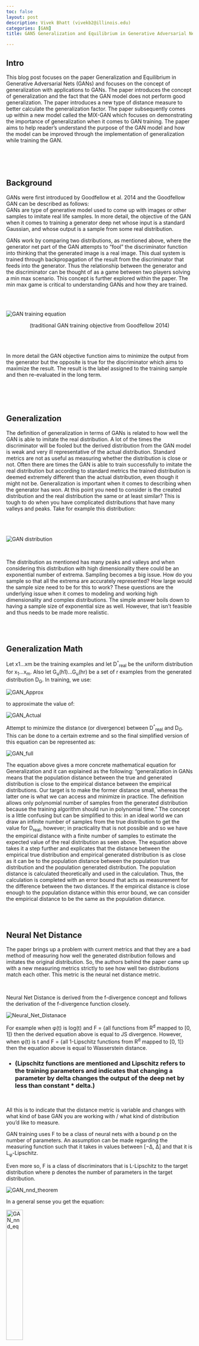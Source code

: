 ```yaml
---
toc: false 
layout: post
description: Vivek Bhatt (vivekb2@illinois.edu)
categories: [GAN]
title: GAN5 Generalization and Equilibrium in Generative Adversarial Nets (GANs)

---
```

  <div class="stackedit__html">
<h2 id="intro">Intro</h2>
<p>This blog post focuses on the paper Generalization and Equilibrium in Generative Adversarial Nets (GANs) and focuses on the concept of generalization with applications to GANs. The paper introduces the concept of generalization and the fact that the GAN model does not perform good generalization. The paper introduces a new type of distance measure to better calculate the generalization factor. The paper subsequently comes up within a new model called the MIX-GAN which focuses on demonstrating the importance of generalization when it comes to GAN training. The paper aims to help reader’s understand the purpose of the GAN model and how the model can be improved through the implementation of generalization while training the GAN.</p>
<p>​<br><br>
​<br></p>
<h2 id="background">Background</h2>
<p>GANs were first introduced by Goodfellow et al. 2014 and the Goodfellow GAN can be described as follows:<br>
GANs are type of generative model used to come up with images or other samples to imitate real life samples. In more detail, the objective of the GAN when it comes to training a generator deep net whose input is a standard Gaussian, and whose output is a sample from some real distribution.</p>
<p>GANs work by comparing two distributions, as mentioned above, where the generator net part of the GAN attempts to “fool” the discriminator function into thinking that the generated image is a real image. This dual system is trained through backpropagation of the result from the discriminator that feeds into the generator. Thus the relationship between the generator and the discriminator can be thought of as a game between two players solving a min max scenario. This concept is further explored within the paper. The min max game is critical to understanding GANs and how they are trained.</p>
<br>
<br>
<p><img src="{{ site.baseurl }}/images/gan5blog1/gan_equation.png" alt="GAN training equation"></p>
<center>(traditional GAN training objective from Goodfellow 2014)</center>
<br>
<br>
<p>​<br>
In more detail the GAN objective function aims to minimize the output from the generator but the opposite is true for the discriminator which aims to maximize the result. The result is the label assigned to the training sample and then re-evaluated in the long term.<br>
​<br>
<br><br>
<br></p>
<h2 id="generalization">Generalization</h2>
<p>The definition of generalization in terms of GANs is related to how well the GAN is able to imitate the real distribution. A lot of the times the discriminator will be fooled but the derived distribution from the GAN model is weak and very ill representative of the actual distribution. Standard metrics are not as useful as measuring whether the distribution is close or not. Often there are times the GAN is able to train successfully to imitate the real distribution but according to standard metrics the trained distribution is deemed extremely different than the actual distribution, even though it might not be. Generalization is important when it comes to describing when the generator has won. At this point you need to consider is the created distribution and the real distribution the same or at least similar? This is tough to do when you have complicated distributions that have many valleys and peaks. Take for example this distribution:<br>
<br><br>
<br></p>
<p><img src="{{ site.baseurl }}/images/gan5blog1/gan_model_dis.png" alt="GAN distribution"></p>
<br>
<p>The distribution as mentioned has many peaks and valleys and when considering this distribution with high dimensionality there could be an exponential number of extrema. Sampling becomes a big issue. How do you sample so that all the extrema are accurately represented? How large would the sample size need to be for this to work? These questions are the underlying issue when it comes to modeling and working high dimensionality and complex distributions. The simple answer boils down to having a sample size of exponential size as well. However, that isn’t feasible and thus needs to be made more realistic.</p>
<br>
<br>
<h2 id="generalization-math">Generalization Math</h2>
<p>Let x1…xm be the training examples and let  D<sup>^</sup><sub>real</sub> be the uniform distribution for x<sub>1</sub>…x<sub>m</sub>. Also let G<sub>u</sub>(h1)…G<sub>u</sub>(hr) be a set of r examples from the generated distribution D<sub>G</sub>. In training, we use:</p>
<p><img src="{{ site.baseurl }}/images/gan5blog1/gan_approx.png" alt="GAN_Approx"></p>
<p>to approximate the value of:</p>
<p><img src="{{ site.baseurl }}/images/gan5blog1/gan_actual.png" alt="GAN_Actual"></p>
<p>Attempt to minimize the distance (or divergence) between D<sup>^</sup><sub>real</sub> and D<sub>G</sub>. This can be done to a certain extreme and so the final simplified version of this equation can be represented as:</p>
<p><img src="{{ site.baseurl }}/images/gan5blog1/gan_full.png" alt="GAN_full"></p>
<p>The equation above gives a more concrete mathematical equation for  Generalization and it can explained as the following: “generalization in GANs means that the population distance between the true and generated distribution is close to the empirical distance between the empirical distributions. Our target is to make the former distance small, whereas the latter one is what we can access and minimize in practice. The definition allows only polynomial number of samples from the generated distribution because the training algorithm should run in polynomial time.” The concept is a little confusing but can be simplified to this: in an ideal world we can draw an infinite number of samples from the true distribution to get the value for D<sub>real</sub>, however; in practicality that is not possible and so we have the empirical distance with a finite number of samples to estimate the expected value of the real distribution as seen above. The equation above takes it a step further and explicates that the distance between the empirical true distribution and empirical generated distribution is as close as it can be to the population distance between the population true distribution and the population generated distribution. The population distance is calculated theoretically and used in the calculation. Thus, the calculation is completed with an error bound that acts as measurement for the difference between the two distances. If the empirical distance is close enough to the population distance within this error bound, we can consider the empirical distance to be the same as the population distance.</p>
<br>
<br>
<h2 id="neural-net-distance">Neural Net Distance</h2>
<p>The paper brings up a problem with current metrics and that they are a bad method of measuring how well the generated distribution follows and imitates the original distribution. So, the authors behind the paper came up with a new measuring metrics strictly to see how well two distributions match each other. This metric is the neural net distance metric.</p>
<br>
<p>Neural Net Distance is derived from the f-divergence concept and follows the derivation of the f-divergence function closely.</p>
<p><img src="{{ site.baseurl }}/images/gan5blog1/nnd.png" alt="Neural_Net_Distanace"></p>
<p>For example when φ(t) is log(t) and F = {all functions from R<sup>d</sup> mapped to [0, 1]} then the derived equation above is equal to JS divergence. However, when φ(t) is t and F = {all 1-Lipschitz functions from R<sup>d</sup> mapped to [0, 1]} then the equation above is equal to Wasserstein distance.</p>
<ul>
<li>
<h3 id="lipschitz-functions-are-mentioned-and-lipschitz-refers-to-the-training-parameters-and-indicates-that-changing-a-parameter-by-delta-changes-the-output-of-the-deep-net-by-less-than-constant--delta.">(Lipschitz functions are mentioned and Lipschitz refers to the training parameters and indicates that changing a parameter by delta changes the output of the deep net by less than constant * delta.)</h3>
</li>
</ul>
<br>
<p>All this is to indicate that the distance metric is variable and changes with what kind of base GAN you are working with / what kind of distribution you’d like to measure.</p>
<p>GAN training uses F to be a class of neural nets with a bound p on the number of parameters. An assumption can be made regarding the measuring function such that it takes in values between  [−∆, ∆] and that it is L<sub>φ</sub>-Lipschitz.</p>
<!-- ![GAN_lipschitz]({{ site.baseurl }}/images/gan5blog1/lip.png) -->
<!-- &lt;img src=&#34;{{ site.baseurl }}/images/gan5blog1/lip.png&#34; alt=&#34;GAN_lipschitz&#34; width=&#34;37%&#34;/&gt; -->
<p>Even more so, F is a class of discriminators that is L-Lipschitz to the target distribution where p denotes the number of parameters in the target distribution.</p>
<p><img src="{{ site.baseurl }}/images/gan5blog1/t3.1.png" alt="GAN_nnd_theorem"></p>
<p>In a general sense you get the equation:</p>
<!-- ![GAN_nnd_eq]({{ site.baseurl }}/images/gan5blog1/nnd_eq.png) -->
<img src="{{ site.baseurl }}/images/gan5blog1/nnd_eq.png" alt="GAN_nnd_eq" width="30%">
<p>The downside of the Neural Net Distance is that it will return a small value even if u and v are are far from each other. This is due to the capacity being limited by p.</p>
<br>
<br>
<h2 id="equilibrium--mixtures">Equilibrium &amp; Mixtures</h2>
<p>The idea of equilibrium stems from the GAN min max problem. When trying to train and optimize a GAN the generator must be minimized and the discriminator needs to be maximized. Equilibrium seeks a state where both the discriminator and the generator cannot be optimized further. The thing to keep in mind is that the saddle point reached is not necessarily zero. This paper puts a spin on that and recognizes an “equilibrium” value where generator is always less than or equal to this value. Conversely, the discriminator is always greater or equal to this value as demonstrated below.</p>
<br>
<p><img src="{{ site.baseurl }}/images/gan5blog1/t4.1.png" alt="GAN_t4.1"></p>
<br>
<p>The S value seen in the theorem is used to represent the strategies that the discriminator and generator use respectively. The strategies are unchanged and so there is no changing of strategies once the other player’s strategy is revealed. Each player still performs to the best of their ability keeping in mind their initial strategy.</p>
<br>
<p>The paper focuses only on the generator side as opposed to the disciminator. The reasons for the focus on the generator only is as follows:</p>
<ul>
<li>
<h3 id="payoff-is-generated-by-the-generator-br--br--the-payoff-is-generated-by-the-generator-first-sample-u-∼-ssubusub-h-∼-dsubhsub.-this-results-in-an-example-that-is-generated-x--gsubusubh.">Payoff is generated by the generator: <br> <br> The payoff is generated by the generator first sample u ∼ S<sub>u</sub>, h ∼ D<sub>h</sub>. This results in an example that is generated x = G<sub>u</sub>(h).</h3>
</li>
</ul>
<br>
<ul>
<li>
<h3 id="mixed-generator-composition-vs.-mixed-discriminator-br--br--the-mixed-generator-is-compromised-of-a-linear-mixture-of-generators.-the-mixed-discriminator-is-more-complicated-since-the-objective-function-of-the-discriminator-may-not-be-linear.-thus-when-accounting-for-the-objective-function-it-escapes-a-linear-space-otherwise-the-mixed-discriminator-would-also-be-linear.">Mixed Generator Composition vs. Mixed Discriminator: <br> <br> The mixed generator is compromised of a linear mixture of generators. The mixed discriminator is more complicated since the objective function of the discriminator may not be linear. Thus, when accounting for the objective function it escapes a linear space; otherwise the mixed discriminator would also be linear.</h3>
</li>
</ul>
<br>
<ul>
<li>
<h3 id="output-of-discriminator-is-not-important-br--br--the-output-of-the-discriminator-mixture-is-not-important-for-consideration-since-the-mixture-is-also-unable-to-differentiate-between-the-generated-and-actual-distribution-effectively.">Output of Discriminator is not important: <br> <br> The output of the discriminator mixture is not important for consideration since the mixture is also unable to differentiate between the generated and actual distribution effectively.</h3>
</li>
</ul>
<p>All these scenarios are resolved using a mixture generator and approximating the difference between the two distributions to a certain error value (as seen with all the formulas above).</p>
<br>
<p><img src="{{ site.baseurl }}/images/gan5blog1/def3.png" alt="GAN_def3"></p>
<br>
<p>This is what the strategies come out to be after accounting for a small margin of error. The basic idea here is that it takes O§ (where p is the number of parameters in the sample set) to approximate a quality distribution that is able to imitate the real distribution while accounting for the error.</p>
<p>There is a more complex version of this that takes into account pure strategies. The paper does not go into details about pure strategies but discusses a short overview about them. The idea boils down to the concept of mixtures, there is not much change from what is already written in this blog besides the fact that if a pure strategy is attempted then the complexity increases to O(p<sup>2</sup>) since each network compromises of O§ size and then those are used to make the mixture generator in a linear fashion.</p>
<br>
<br>
<h2 id="mix-gan">MIX-GAN</h2>
<p>A mix GAN is a GAN that makes use of the idea of a mixture of generators within reason. So they make use of a mixture of T components, where T is constrained by GPU memory (&lt; 5). Maintain T generators and T discriminators. All the respective weights for each generator is maintained and everything is trained through backwards propagation. The specific softmax used for training is listed below.</p>
<p><img src="{{ site.baseurl }}/images/gan5blog1/softmax.png" alt="GAN_softmax"></p>
<p>The softmax function is critical for defining the weights which in turn are needed for the payoff function for the MIX+GAN. You can think of it as the original min max problem for the GAN as the structure of the equations are similar.</p>
<p><img src="{{ site.baseurl }}/images/gan5blog1/payoff.png" alt="GAN_payoff"></p>
<br>
<br>
<h2 id="empirical-results">Empirical Results</h2>
<br>
<p><img src="{{ site.baseurl }}/images/gan5blog1/result1.png" alt="GAN_result1"></p>
<br>
<p><img src="{{ site.baseurl }}/images/gan5blog1/result2.png" alt="GAN_result2"></p>
<br>
<p>The examples above show the comparison between a typical DC-GAN and a MIX-DCGAN. The MIX-GAN is represented by the A side and the normal DCGAN is represented by the B side. THe interesting thing to note is the quality of the results of the GANs. The MIX-GAN performed slightly better in terms of more clear output compared to the results of the regular GAN.</p>
<br>
<p><img src="{{ site.baseurl }}/images/gan5blog1/result3.png" alt="GAN_result3"></p>
<br>
<p>This is further evidenced by the results of the CIFAR-10 test results. The MIX-GAN is able to compete to the same performance level of the GAN that it models. At times it does better than the GAN model that it is imitating. The most curious thing about the MIX-GAN is ability to be small and retain very little parameters yet be able to compete with more complex and larger GANs, as seen with the MIX-DCGAN and DCGAN (5x time) size scores.</p>
<br>
<br> 
<h2 id="conclusions">Conclusions</h2>
<p>The concept of the MIX-GAN leads to more efficient GANs. They are typically smaller and perform the same as the normal version of the particular GAN model that they are attempting to turn into a mixture through the measuring function. The MIX-GAN allows for more quality samples and more diverse samples from the generated distribution because it is able to better reflect the true distribution unlike other GANs. On a theoretical standpoint this paper focused mainly improving the GAN’s ability to come to a good stopping point that properly reflects the true distribution. Many GANs fail to do this hence the team’s research into generalization and the neural net distance metric for a better way to determine if the generated distribution and real distribution are similar or not.</p>
<br>
<br> 
<h2 id="references">References</h2>
<p>2017 (ICML): S. Arora, R. Ge, Y. Liang, T. Ma, Y. Zhang. Generalization and equilibrium in generative adversarial nets (GANs). ICML, 2017.</p>
</div>
